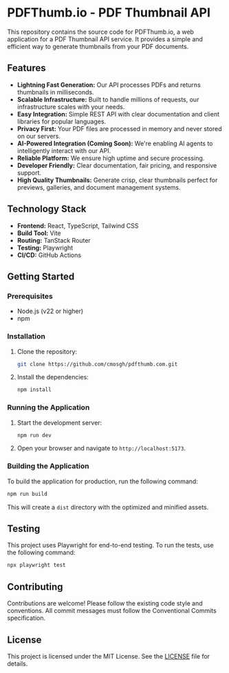 # PDFThumb.io - PDF Thumbnail API

This repository contains the source code for PDFThumb.io, a web application for a PDF Thumbnail API service. It provides a simple and efficient way to generate thumbnails from your PDF documents.

## Features

*   **Lightning Fast Generation:** Our API processes PDFs and returns thumbnails in milliseconds.
*   **Scalable Infrastructure:** Built to handle millions of requests, our infrastructure scales with your needs.
*   **Easy Integration:** Simple REST API with clear documentation and client libraries for popular languages.
*   **Privacy First:** Your PDF files are processed in memory and never stored on our servers.
*   **AI-Powered Integration (Coming Soon):** We're enabling AI agents to intelligently interact with our API.
*   **Reliable Platform:** We ensure high uptime and secure processing.
*   **Developer Friendly:** Clear documentation, fair pricing, and responsive support.
*   **High Quality Thumbnails:** Generate crisp, clear thumbnails perfect for previews, galleries, and document management systems.

## Technology Stack

*   **Frontend:** React, TypeScript, Tailwind CSS
*   **Build Tool:** Vite
*   **Routing:** TanStack Router
*   **Testing:** Playwright
*   **CI/CD:** GitHub Actions

## Getting Started

### Prerequisites

*   Node.js (v22 or higher)
*   npm

### Installation

1.  Clone the repository:

    ```bash
    git clone https://github.com/cmosgh/pdfthumb.com.git
    ```

2.  Install the dependencies:

    ```bash
    npm install
    ```

### Running the Application

1.  Start the development server:

    ```bash
    npm run dev
    ```

2.  Open your browser and navigate to `http://localhost:5173`.

### Building the Application

To build the application for production, run the following command:

```bash
npm run build
```

This will create a `dist` directory with the optimized and minified assets.

## Testing

This project uses Playwright for end-to-end testing. To run the tests, use the following command:

```bash
npx playwright test
```

## Contributing

Contributions are welcome! Please follow the existing code style and conventions. All commit messages must follow the Conventional Commits specification.

## License

This project is licensed under the MIT License. See the [LICENSE](LICENSE) file for details.
